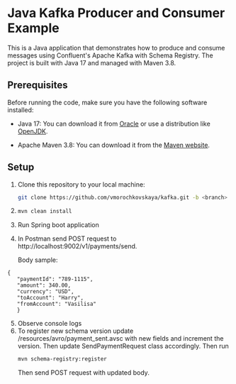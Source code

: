 # Java Kafka Producer and Consumer Example

This is a Java application that demonstrates how to produce and consume messages using Confluent's Apache Kafka with Schema Registry. The project is built with Java 17 and managed with Maven 3.8.

## Prerequisites

Before running the code, make sure you have the following software installed:

- Java 17: You can download it from [Oracle](https://www.oracle.com/java/technologies/javase-jdk17-downloads.html) or use a distribution like [OpenJDK](https://adoptopenjdk.net/).

- Apache Maven 3.8: You can download it from the [Maven website](https://maven.apache.org/download.cgi).

## Setup

1. Clone this repository to your local machine:

   ```bash
   git clone https://github.com/vmorochkovskaya/kafka.git -b <branch>

2. ```bash
   mvn clean install
   ```

3. Run Spring boot application
4. In Postman send POST request to http://localhost:9002/v1/payments/send.

   Body sample:
```
{
   "paymentId": "789-1115",
   "amount": 340.00,
   "currency": "USD",
   "toAccount": "Harry",
   "fromAccount": "Vasilisa"
   }
```
5. Observe console logs
6. To register new schema version update /resources/avro/payment_sent.avsc with new fields and increment the version.
Then update SendPaymentRequest class accordingly. Then run
   ```bash
   mvn schema-registry:register
   ```
   Then send POST request with updated body.

